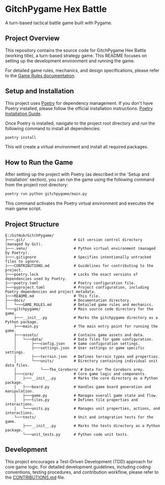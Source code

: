 # GitchPygame Hex Battle

A turn-based tactical battle game built with Pygame.

## Project Overview

This repository contains the source code for GitchPygame Hex Battle (working title), a turn-based strategy game. This README focuses on setting up the development environment and running the game.

For detailed game rules, mechanics, and design specifications, please refer to the [Game Rules documentation](docs/GAME_RULES.md).

## Setup and Installation

This project uses [Poetry](https://python-poetry.org/) for dependency management. If you don't have Poetry installed, please follow the official installation instructions: [Poetry Installation Guide](https://python-poetry.org/docs/#installation).

Once Poetry is installed, navigate to the project root directory and run the following command to install all dependencies:

```bash
poetry install
```

This will create a virtual environment and install all required packages.

## How to Run the Game

After setting up the project with Poetry (as described in the 'Setup and Installation' section), you can run the game using the following command from the project root directory:

```bash
poetry run python gitchpygame/main.py
```

This command activates the Poetry virtual environment and executes the main game script.

## Project Structure

```
E:/GitHub/GitchPygame/
├───.git/                      # Git version control directory (managed by Git).
├───.venv/                     # Python virtual environment (managed by Poetry).
├───.gitignore                 # Specifies intentionally untracked files to ignore.
├───CONTRIBUTIONS.md           # Guidelines for contributing to the project.
├───poetry.lock                # Locks the exact versions of dependencies used by Poetry.
├───poetry.toml                # Poetry configuration file.
├───pyproject.toml             # Project configuration, including Poetry dependencies and project metadata.
├───README.md                  # This file.
├───docs/                      # Documentation directory.
│   └───GAME_RULES.md          # Detailed game rules and mechanics.
└───gitchpygame/               # Main source code directory for the game.
    ├───__init__.py            # Marks the gitchpygame directory as a Python package.
    ├───main.py                # The main entry point for running the game.
    ├───assets/                # Contains game assets and data.
    │   └───data/              # Data files for game configuration.
    │       ├───config.json    # Game configuration settings.
    │       ├───settings.json  # User settings or game specific settings.
    │       ├───terrain.json   # Defines terrain types and properties.
    │       └───units/         # Directory containing individual unit data files.
    │           └───The_Coreborn/ # Data for The Coreborn army.
    ├───core/                  # Core game logic and components.
    │   ├───__init__.py        # Marks the core directory as a Python package.
    │   ├───board.py           # Handles game board generation and manipulation.
    │   ├───game.py            # Manages overall game state and flow.
    │   ├───tiles.py           # Defines tile properties and interactions.
    │   └───units.py           # Manages unit properties, actions, and interactions.
    └───tests/                 # Unit and integration tests for the game.
        ├───__init__.py        # Marks the tests directory as a Python package.
        └───unit_tests.py      # Python code unit tests.
```

## Development

This project encourages a Test-Driven Development (TDD) approach for core game logic. For detailed development guidelines, including coding conventions, testing procedures, and contribution workflow, please refer to the [CONTRIBUTIONS.md](CONTRIBUTIONS.md) file.
